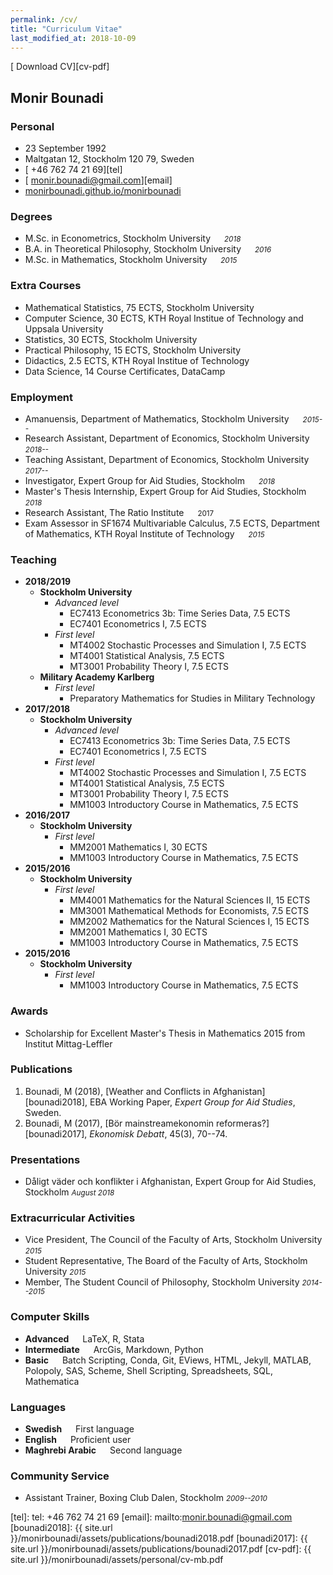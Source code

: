 ```yaml
---
permalink: /cv/
title: "Curriculum Vitae"
last_modified_at: 2018-10-09
---
```


[<i class="fas fa-file-pdf"></i> Download CV][cv-pdf]

## Monir Bounadi

### Personal

- <i class="fas fa-birthday-cake"></i> 23 September 1992
- <i class="fas fa-home"></i> Maltgatan 12, Stockholm 120 79, Sweden 
- [<i class="fas fa-mobile-alt"></i> +46 762 74 21 69][tel]
- [<i class="fas fa-at"></i> monir.bounadi@gmail.com][email]
- [<i class="fas fa-globe"></i> monirbounadi.github.io/monirbounadi][homepage]

### Degrees

- M.Sc. in Econometrics, Stockholm University &emsp; <small>*2018*</small>
- B.A. in Theoretical Philosophy, Stockholm University &emsp; <small>*2016*</small>
- M.Sc. in Mathematics, Stockholm University &emsp; <small>*2015*</small>

### Extra Courses

- Mathematical Statistics, 75 ECTS, Stockholm University
- Computer Science, 30 ECTS, KTH Royal Institue of Technology and Uppsala University
- Statistics, 30 ECTS, Stockholm University 
- Practical Philosophy, 15 ECTS, Stockholm University 
- Didactics, 2.5 ECTS, KTH Royal Institue of Technology
- Data Science, 14 Course Certificates, DataCamp

### Employment 

- Amanuensis, Department of Mathematics, Stockholm University &emsp; <small>*2015--*</small>
- Research Assistant, Department of Economics, Stockholm University &emsp; <small>*2018--*</small>
- Teaching Assistant, Department of Economics, Stockholm University &emsp; <small>*2017--*</small>
- Investigator, Expert Group for Aid Studies, Stockholm &emsp; <small>*2018*</small>
- Master's Thesis Internship, Expert Group for Aid Studies, Stockholm &emsp; <small>*2018*</small>
- Research Assistant, The Ratio Institute &emsp; <small>2017</small>
- Exam Assessor in SF1674 Multivariable Calculus, 7.5 ECTS, Department of Mathematics, KTH Royal Institute of Technology &emsp; <small>*2015*</small>

### Teaching 

* __2018/2019__
	* __Stockholm University__
		* *Advanced level*
			* EC7413 Econometrics 3b: Time Series Data, 7.5 ECTS
			* EC7401 Econometrics I, 7.5 ECTS 
		* *First level*
			* MT4002 Stochastic Processes and Simulation I, 7.5 ECTS 
			* MT4001 Statistical Analysis, 7.5 ECTS
			* MT3001 Probability Theory I, 7.5 ECTS 
	* __Military Academy Karlberg__
		* *First level*
			* Preparatory Mathematics for Studies in Military Technology
* __2017/2018__
	* __Stockholm University__
		* *Advanced level*
			* EC7413 Econometrics 3b: Time Series Data, 7.5 ECTS
			* EC7401 Econometrics I, 7.5 ECTS 
		* *First level*
			* MT4002 Stochastic Processes and Simulation I, 7.5 ECTS 
			* MT4001 Statistical Analysis, 7.5 ECTS
			* MT3001 Probability Theory I, 7.5 ECTS 
			* MM1003 Introductory Course in Mathematics, 7.5 ECTS 
* __2016/2017__
	* __Stockholm University__
		* *First level*
			* MM2001 Mathematics I, 30 ECTS
			* MM1003 Introductory Course in Mathematics, 7.5 ECTS 
* __2015/2016__
	* __Stockholm University__
		* *First level*
			* MM4001 Mathematics for the Natural Sciences II, 15 ECTS 
			* MM3001 Mathematical Methods for Economists, 7.5 ECTS 
			* MM2002 Mathematics for the Natural Sciences I, 15 ECTS 
			* MM2001 Mathematics I, 30 ECTS
			* MM1003 Introductory Course in Mathematics, 7.5 ECTS 
* __2015/2016__
	* __Stockholm University__
		* *First level*
			* MM1003 Introductory Course in Mathematics, 7.5 ECTS 

### Awards

- Scholarship for Excellent Master's Thesis in Mathematics 2015 from Institut Mittag-Leffler

### Publications

1. Bounadi, M (2018), [Weather and Conflicts in Afghanistan][bounadi2018], EBA Working Paper, *Expert Group for Aid Studies*, Sweden.
2. Bounadi, M (2017), [Bör mainstreamekonomin reformeras?][bounadi2017], *Ekonomisk Debatt*, 45(3), 70--74.

### Presentations

- Dåligt väder och konflikter i Afghanistan, Expert Group for Aid Studies, Stockholm <small>*August 2018*</small>

### Extracurricular Activities

- Vice President, The Council of the Faculty of Arts, Stockholm University <small>*2015*</small>
- Student Representative, The Board of the Faculty of Arts, Stockholm University <small>*2015*</small>
- Member, The Student Council of Philosophy, Stockholm University <small>*2014--2015*</small>

### Computer Skills

- __Advanced__ &emsp; LaTeX, R, Stata
- __Intermediate__ &emsp; ArcGis, Markdown, Python
- __Basic__ &emsp; Batch Scripting, Conda, Git, EViews, HTML, Jekyll, MATLAB, Polopoly, SAS, Scheme, Shell Scripting, Spreadsheets, SQL, Mathematica

### Languages

- __Swedish__ &emsp; First language
- __English__ &emsp; Proficient user
- __Maghrebi Arabic__ &emsp; Second language

### Community Service

- Assistant Trainer, Boxing Club Dalen, Stockholm <small>*2009--2010*</small>

[homepage]: https://monirbounadi.github.io/monirbounadi
[tel]: tel: +46 762 74 21 69
[email]: mailto:monir.bounadi@gmail.com
[bounadi2018]: {{ site.url }}/monirbounadi/assets/publications/bounadi2018.pdf
[bounadi2017]: {{ site.url }}/monirbounadi/assets/publications/bounadi2017.pdf
[cv-pdf]: {{ site.url }}/monirbounadi/assets/personal/cv-mb.pdf